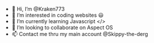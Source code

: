 - 👋 Hi, I’m @Kraken773
- 👀 I’m interested in coding websites 😃
- 🌱 I’m currently learning Javascript </>
- 💞️ I’m looking to collaborate on Aspect OS
- 📫 Contact me thru my main account @Skippy-the-derg

<!---
Kraken773/Kraken773 is a ✨ special ✨ repository because its `README.md` (this file) appears on your GitHub profile.
You can click the Preview link to take a look at your changes.
--->
